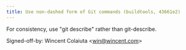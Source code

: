 ```yaml
---
title: Use non-dashed form of Git commands (buildtools, 43661e2)
---
```


For consistency, use "git describe" rather than git-describe.

Signed-off-by: Wincent Colaiuta &lt;win@wincent.com&gt;
